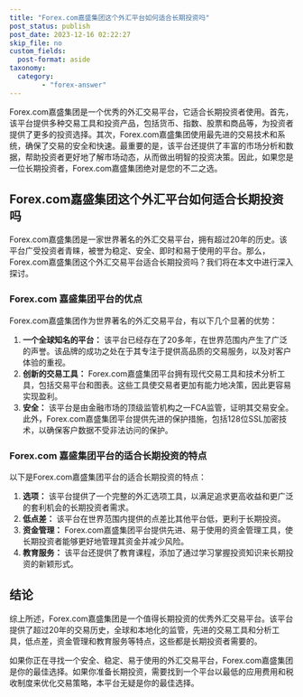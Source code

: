 ```yaml
---
title: "Forex.com嘉盛集团这个外汇平台如何适合长期投资吗"
post_status: publish
post_date: 2023-12-16 02:22:27
skip_file: no
custom_fields: 
  post-format: aside
taxonomy:
  category:
        - "forex-answer"
---
```


Forex.com嘉盛集团是一个优秀的外汇交易平台，它适合长期投资者使用。首先，该平台提供多种交易工具和投资产品，包括货币、指数、股票和商品等，为投资者提供了更多的投资选择。其次，Forex.com嘉盛集团使用最先进的交易技术和系统，确保了交易的安全和快速。最重要的是，该平台还提供了丰富的市场分析和数据，帮助投资者更好地了解市场动态，从而做出明智的投资决策。因此，如果您是一位长期投资者，Forex.com嘉盛集团绝对是您的不二之选。

## Forex.com嘉盛集团这个外汇平台如何适合长期投资吗

Forex.com嘉盛集团是一家世界著名的外汇交易平台，拥有超过20年的历史。该平台广受投资者青睐，被誉为稳定、安全、即时和易于使用的平台。那么，Forex.com嘉盛集团这个外汇交易平台适合长期投资吗？我们将在本文中进行深入探讨。

### Forex.com 嘉盛集团平台的优点

Forex.com嘉盛集团作为世界著名的外汇交易平台，有以下几个显著的优势：

1. **一个全球知名的平台：** 该平台已经存在了20多年，在世界范围内产生了广泛的声誉。该品牌的成功之处在于其专注于提供高品质的交易服务，以及对客户体验的重视。
2. **创新的交易工具：** Forex.com嘉盛集团平台拥有现代交易工具和技术分析工具，包括交易平台和图表。这些工具使交易者更加有能力地决策，因此更容易实现盈利。
3. **安全：** 该平台是由金融市场的顶级监管机构之一FCA监管，证明其交易安全。此外，Forex.com嘉盛集团平台提供先进的保护措施，包括128位SSL加密技术，以确保客户数据不受非法访问的保护。

### Forex.com 嘉盛集团平台的适合长期投资的特点

以下是Forex.com嘉盛集团平台的适合长期投资的特点：

1. **选项：** 该平台提供了一个完整的外汇选项工具，以满足追求更高收益和更广泛的套利机会的长期投资者需求。
2. **低点差：** 该平台在世界范围内提供的点差比其他平台低，更利于长期投资。
3. **资金管理：** Forex.com嘉盛集团平台提供先进、易于使用的资金管理工具，使长期投资者能够更好地管理其资金并减少风险。
4. **教育服务：** 该平台还提供了教育课程，添加了通过学习掌握投资知识来长期投资的新颖形式。

## 结论

综上所述，Forex.com嘉盛集团是一个值得长期投资的优秀外汇交易平台。该平台提供了超过20年的交易历史，全球和本地化的监管，先进的交易工具和分析工具，低点差，资金管理和教育服务等特点，这些都是长期投资者需要的。

如果你正在寻找一个安全、稳定、易于使用的外汇交易平台，Forex.com嘉盛集团是你的最佳选择。如果你准备长期投资，需要找到一个平台以最低的应用费用和税收制度来优化交易策略，本平台无疑是你的最佳选择。
